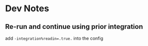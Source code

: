 # Dev Notes

## Re-run and continue using prior integration

add `-integration%readin=.true.` into the config
